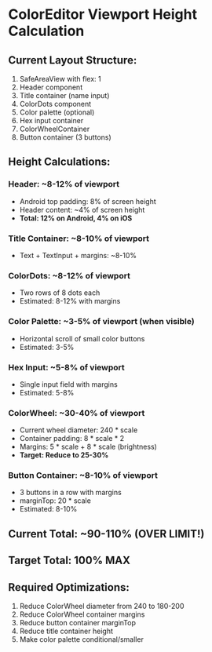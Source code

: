 # ColorEditor Viewport Height Calculation

## Current Layout Structure:
1. SafeAreaView with flex: 1
2. Header component 
3. Title container (name input)
4. ColorDots component
5. Color palette (optional)
6. Hex input container  
7. ColorWheelContainer
8. Button container (3 buttons)

## Height Calculations:

### Header: ~8-12% of viewport
- Android top padding: 8% of screen height
- Header content: ~4% of screen height
- **Total: 12% on Android, 4% on iOS**

### Title Container: ~8-10% of viewport
- Text + TextInput + margins: ~8-10%

### ColorDots: ~8-12% of viewport  
- Two rows of 8 dots each
- Estimated: 8-12% with margins

### Color Palette: ~3-5% of viewport (when visible)
- Horizontal scroll of small color buttons
- Estimated: 3-5%

### Hex Input: ~5-8% of viewport
- Single input field with margins
- Estimated: 5-8%

### ColorWheel: ~30-40% of viewport
- Current wheel diameter: 240 * scale
- Container padding: 8 * scale * 2
- Margins: 5 * scale + 8 * scale (brightness)
- **Target: Reduce to 25-30%**

### Button Container: ~8-10% of viewport
- 3 buttons in a row with margins
- marginTop: 20 * scale
- Estimated: 8-10%

## Current Total: ~90-110% (OVER LIMIT!)
## Target Total: 100% MAX

## Required Optimizations:
1. Reduce ColorWheel diameter from 240 to 180-200
2. Reduce ColorWheel container margins
3. Reduce button container marginTop 
4. Reduce title container height
5. Make color palette conditional/smaller
